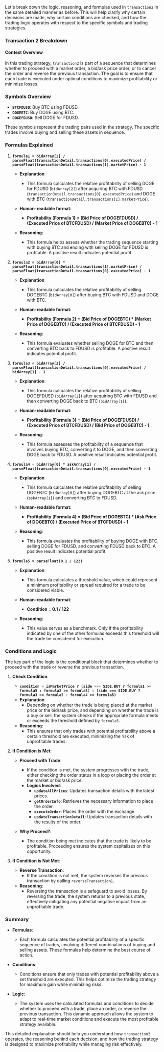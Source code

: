 Let's break down the logic, reasoning, and formulas used in `transaction2` in the same detailed manner as before. This will help clarify why certain decisions are made, why certain conditions are checked, and how the trading logic operates with respect to the specific symbols and trading strategies.

### **Transaction 2 Breakdown**

#### **Context Overview**
In this trading strategy, `transaction2` is part of a sequence that determines whether to proceed with a market order, a bid/ask price order, or to cancel the order and reverse the previous transaction. The goal is to ensure that each trade is executed under optimal conditions to maximize profitability or minimize losses.

### **Symbols Overview**
- **`BTCFDUSD`**: Buy BTC using FDUSD.
- **`DOGEBTC`**: Buy DOGE using BTC.
- **`DOGEFDUSD`**: Sell DOGE for FDUSD.

These symbols represent the trading pairs used in the strategy. The specific trades involve buying and selling these assets in sequence.

### **Formulas Explained**

1. **`formula1 = bidArray[2] / parseFloat(transactionDetail.transactions[0].executedPrice) / parseFloat(transactionDetail.transactions[1].marketPrice) - 1`**
   - **Explanation**:
     - This formula calculates the relative profitability of selling DOGE for FDUSD (`bidArray[2]`) after acquiring BTC with FDUSD (`transactionDetail.transactions[0].executedPrice`) and DOGE with BTC (`transactionDetail.transactions[1].marketPrice`).
   - **Human-readable format**:
     - **Profitability (Formula 1) = (Bid Price of DOGEFDUSD) / (Executed Price of BTCFDUSD) / (Market Price of DOGEBTC) - 1**

   - **Reasoning**:
     - This formula helps assess whether the trading sequence starting with buying BTC and ending with selling DOGE for FDUSD is profitable. A positive result indicates potential profit.

2. **`formula2 = bidArray[0] * parseFloat(transactionDetail.transactions[1].marketPrice) / parseFloat(transactionDetail.transactions[0].executedPrice) - 1`**
   - **Explanation**:
     - This formula calculates the relative profitability of selling DOGEBTC (`bidArray[0]`) after buying BTC with FDUSD and DOGE with BTC.
   - **Human-readable format**:
     - **Profitability (Formula 2) = (Bid Price of DOGEBTC) * (Market Price of DOGEBTC) / (Executed Price of BTCFDUSD) - 1**

   - **Reasoning**:
     - This formula evaluates whether selling DOGE for BTC and then converting BTC back to FDUSD is profitable. A positive result indicates potential profit.

3. **`formula3 = bidArray[2] / parseFloat(transactionDetail.transactions[0].executedPrice) / bidArray[1] - 1`**
   - **Explanation**:
     - This formula calculates the relative profitability of selling DOGEFDUSD (`bidArray[2]`) after acquiring BTC with FDUSD and then converting DOGE back to BTC (`bidArray[1]`).
   - **Human-readable format**:
     - **Profitability (Formula 3) = (Bid Price of DOGEFDUSD) / (Executed Price of BTCFDUSD) / (Bid Price of DOGEBTC) - 1**

   - **Reasoning**:
     - This formula assesses the profitability of a sequence that involves buying BTC, converting it to DOGE, and then converting DOGE back to FDUSD. A positive result indicates potential profit.

4. **`formula4 = bidArray[0] * askArray[1] / parseFloat(transactionDetail.transactions[0].executedPrice) - 1`**
   - **Explanation**:
     - This formula calculates the relative profitability of selling DOGEBTC (`bidArray[0]`) after buying DOGEBTC at the ask price (`askArray[1]`) and converting BTC to FDUSD.
   - **Human-readable format**:
     - **Profitability (Formula 4) = (Bid Price of DOGEBTC) * (Ask Price of DOGEBTC) / (Executed Price of BTCFDUSD) - 1**

   - **Reasoning**:
     - This formula evaluates the profitability of buying DOGE with BTC, selling DOGE for FDUSD, and converting FDUSD back to BTC. A positive result indicates potential profit.

5. **`formula5 = parseFloat(0.1 / 122)`**
   - **Explanation**:
     - This formula calculates a threshold value, which could represent a minimum profitability or spread required for a trade to be considered viable.
   - **Human-readable format**:
     - **Condition = 0.1 / 122**

   - **Reasoning**:
     - This value serves as a benchmark. Only if the profitability indicated by one of the other formulas exceeds this threshold will the trade be considered for execution.

### **Conditions and Logic**
The key part of the logic is the conditional block that determines whether to proceed with the trade or reverse the previous transaction.

1. **Check Condition**:
   - **`condition = isMarketPrice ? (side === SIDE.BUY ? formula1 >= formula5 : formula2 >= formula5) : (side === SIDE.BUY ? formula3 >= formula5 : formula4 >= formula5)`**
   - **Explanation**:
     - Depending on whether the trade is being placed at the market price or the bid/ask price, and depending on whether the trade is a buy or sell, the system checks if the appropriate formula meets or exceeds the threshold defined by `formula5`.
   - **Reasoning**:
     - This ensures that only trades with potential profitability above a certain threshold are executed, minimizing the risk of unprofitable trades.

2. **If Condition is Met**:
   - **Proceed with Trade**:
     - If the condition is met, the system progresses with the trade, either checking the order status in a loop or placing the order at the market or bid/ask price.
     - **Logics Involved**:
       - **`updateAllPrices`**: Updates transaction details with the latest prices.
       - **`getOrderInfo`**: Retrieves the necessary information to place the order.
       - **`executeOrder`**: Places the order with the exchange.
       - **`updateTransactionDetail`**: Updates transaction details with the results of the order.

   - **Why Proceed?**:
     - The condition being met indicates that the trade is likely to be profitable. Proceeding ensures the system capitalizes on this opportunity.

3. **If Condition is Not Met**:
   - **Reverse Transaction**:
     - If the condition is not met, the system reverses the previous transaction by calling `reverseTransaction1`.
   - **Reasoning**:
     - Reversing the transaction is a safeguard to avoid losses. By reversing the trade, the system returns to a previous state, effectively mitigating any potential negative impact from an unprofitable trade.

### **Summary**
- **Formulas**:
  - Each formula calculates the potential profitability of a specific sequence of trades, involving different combinations of buying and selling assets. These formulas help determine the best course of action.

- **Conditions**:
  - Conditions ensure that only trades with potential profitability above a set threshold are executed. This helps optimize the trading strategy for maximum gain while minimizing risks.

- **Logic**:
  - The system uses the calculated formulas and conditions to decide whether to proceed with a trade, place an order, or reverse the previous transaction. This dynamic approach allows the system to adapt to real-time market conditions and execute the most profitable strategy available.

This detailed explanation should help you understand how `transaction2` operates, the reasoning behind each decision, and how the trading strategy is designed to maximize profitability while managing risk effectively.